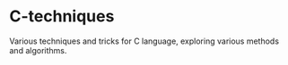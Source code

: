 # C-techniques
Various techniques and tricks for C language,
exploring various methods and algorithms.
